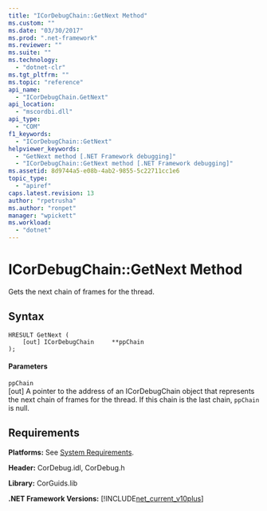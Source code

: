 ```yaml
---
title: "ICorDebugChain::GetNext Method"
ms.custom: ""
ms.date: "03/30/2017"
ms.prod: ".net-framework"
ms.reviewer: ""
ms.suite: ""
ms.technology: 
  - "dotnet-clr"
ms.tgt_pltfrm: ""
ms.topic: "reference"
api_name: 
  - "ICorDebugChain.GetNext"
api_location: 
  - "mscordbi.dll"
api_type: 
  - "COM"
f1_keywords: 
  - "ICorDebugChain::GetNext"
helpviewer_keywords: 
  - "GetNext method [.NET Framework debugging]"
  - "ICorDebugChain::GetNext method [.NET Framework debugging]"
ms.assetid: 8d9744a5-e08b-4ab2-9855-5c22711cc1e6
topic_type: 
  - "apiref"
caps.latest.revision: 13
author: "rpetrusha"
ms.author: "ronpet"
manager: "wpickett"
ms.workload: 
  - "dotnet"
---
```

# ICorDebugChain::GetNext Method
Gets the next chain of frames for the thread.  
  
## Syntax  
  
```  
HRESULT GetNext (  
    [out] ICorDebugChain     **ppChain  
);  
```  
  
#### Parameters  
 `ppChain`  
 [out] A pointer to the address of an ICorDebugChain object that represents the next chain of frames for the thread. If this chain is the last chain, `ppChain` is null.  
  
## Requirements  
 **Platforms:** See [System Requirements](../../../../docs/framework/get-started/system-requirements.md).  
  
 **Header:** CorDebug.idl, CorDebug.h  
  
 **Library:** CorGuids.lib  
  
 **.NET Framework Versions:** [!INCLUDE[net_current_v10plus](../../../../includes/net-current-v10plus-md.md)]
